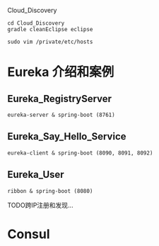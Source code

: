 
Cloud_Discovery

```
cd Cloud_Discovery
gradle cleanEclipse eclipse

sudo vim /private/etc/hosts
```

# Eureka 介绍和案例

## Eureka_RegistryServer 
	eureka-server & spring-boot (8761)

## Eureka_Say_Hello_Service 
	eureka-client & spring-boot (8090, 8091, 8092)

## Eureka_User
	ribbon & spring-boot (8080)

TODO跨IP注册和发现...

# Consul 
